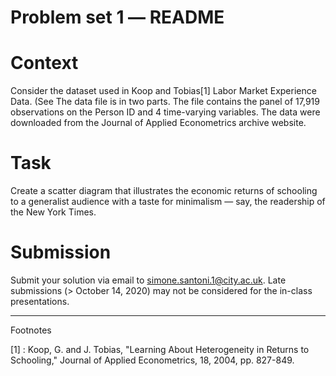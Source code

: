 # Problem set 1 ― README

# Context

Consider the dataset used in Koop and Tobias[1] Labor Market Experience Data.
(See The data file is in two parts. The file contains the panel of 17,919
observations on the Person ID and 4 time-varying variables. The data were
downloaded from the Journal of Applied Econometrics archive website.

# Task

Create a scatter diagram that illustrates the economic returns of schooling to a
generalist audience with a taste for minimalism ― say, the readership of the New
York Times.

# Submission

Submit your solution via email to simone.santoni.1@city.ac.uk. Late submissions (> October 14, 2020) may not be considered for the in-class presentations. 

---
Footnotes

[1] :  Koop, G. and J. Tobias, "Learning About Heterogeneity in Returns to Schooling,"
Journal of Applied Econometrics, 18, 2004, pp. 827-849.
